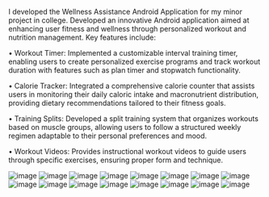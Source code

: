 I developed the Wellness Assistance Android Application for my minor project in college. Developed an innovative Android application aimed at enhancing user fitness and wellness through personalized workout and 
nutrition management. Key features include:

•	Workout Timer: Implemented a customizable interval training timer, enabling users to create personalized exercise programs and track workout duration with features such as plan timer and stopwatch functionality.

•	Calorie Tracker: Integrated a comprehensive calorie counter that assists users in monitoring their daily caloric intake and macronutrient distribution, providing dietary recommendations tailored to their 
                   fitness goals.

•	Training Splits: Developed a split training system that organizes workouts based on muscle groups, allowing users to follow a structured weekly regimen adaptable to their personal preferences and mood.

•	Workout Videos: Provides instructional workout videos to guide users through specific exercises, ensuring proper form and technique. 

![image](https://github.com/user-attachments/assets/58ac1157-b706-47c1-acc4-ea0562909658)
![image](https://github.com/user-attachments/assets/79da71fc-0e9b-4bc2-ad11-6e90074028ff)
![image](https://github.com/user-attachments/assets/dfd89670-8407-44a6-ac66-0879322547dc)
![image](https://github.com/user-attachments/assets/c8d7572c-aa83-4403-a56b-84230019fd3f)
![image](https://github.com/user-attachments/assets/056624ae-d815-4188-9945-8e731cc8d2d0)
![image](https://github.com/user-attachments/assets/d0631515-c6d2-4650-98a8-a865a9185a34)
![image](https://github.com/user-attachments/assets/40d65a17-88a2-4aca-8e8c-cddfeff9a78d)
![image](https://github.com/user-attachments/assets/04cf17fd-db3a-4c21-a7df-0679a1c7c42e)
![image](https://github.com/user-attachments/assets/4c8bbc41-cedc-4edd-8784-76f1ddb636d5)
![image](https://github.com/user-attachments/assets/ce39c79e-4716-4803-a02d-43acaed40880)
![image](https://github.com/user-attachments/assets/5d03df94-fa87-4e12-a076-de8bb2cbe24c)
![image](https://github.com/user-attachments/assets/214d4a37-df17-4c42-849c-84929900e28b)
![image](https://github.com/user-attachments/assets/5fa107d8-139c-4e01-b920-a7c370f1490b)
![image](https://github.com/user-attachments/assets/700901a7-9973-4dfe-870b-e035a54a25cd)
![image](https://github.com/user-attachments/assets/abc0c61d-f6fc-40a7-821b-5cffdd2cf062)
![image](https://github.com/user-attachments/assets/96faf6f5-cf21-4485-ab1e-ee018be5a531)
